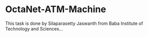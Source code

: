 # OctaNet-ATM-Machine
This task is done by Silaparasetty Jaswanth from Baba Institute of Technology and Sciences...